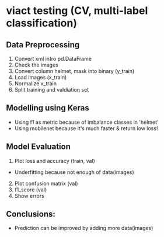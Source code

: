# viact testing (CV, multi-label classification)

Data Preprocessing
-----------------------------------------------------------
1) Convert xml intro pd.DataFrame
2) Check the images
3) Convert column helmet, mask into binary (y_train)
4) Load images (x_train)
5) Normalize x_train
6) Split training and valdiation set

Modelling using Keras
-----------------------------------------------------------
* Using f1 as metric because of imbalance classes in 'helmet'
* Using mobilenet because it's much faster & return low loss!

Model Evaluation
-----------------------------------------------------------
1) Plot loss and accuracy (train, val)
  * Underfitting because not enough of data(images)
2) Plot confusion matrix (val)
3) f1_score (val)
4) Show errors

Conclusions:
-----------------------------------------------------------
* Prediction can be improved by adding more data(images)
